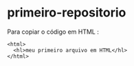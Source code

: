 # primeiro-repositorio

Para copiar o código em HTML :
```
<html>
  <hl>meu primeiro arquivo em HTML</hl>
</html>
```
